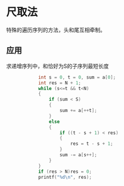 # 尺取法

特殊的遍历序列的方法，头和尾互相牵制。



## 应用

求递增序列中，和恰好为S的子序列最短长度

```c++
			int s = 0, t = 0, sum = a[0];
			int res = N + 1;
			while (s<=t && t<N)
			{
				if (sum < S)
				{
					sum += a[++t];
				}
				else
				{
					if ((t - s + 1) < res)
					{
						res = t - s + 1;
					}
					sum -= a[s++];
				}
			}
			if (res > N)res = 0;
			printf("%d\n", res);
```